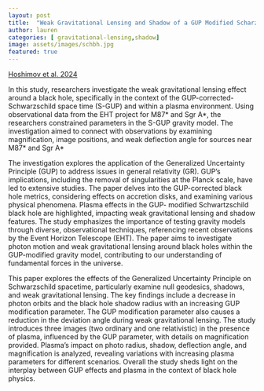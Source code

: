 ```yaml
---
layout: post
title:  "Weak Gravitational Lensing and Shadow of a GUP Modified Scharzschild Black Hole in the Presence of Plasma"
author: lauren
categories: [ gravitational-lensing,shadow]
image: assets/images/schbh.jpg
featured: true
---
```

[Hoshimov et al. 2024](https://arxiv.org/abs/2312.10678)

In this study, researchers investigate the weak gravitational lensing effect around a black hole, specifically in the context of the GUP-corrected-Schwarzschild space time (S-GUP) and within a plasma environment. Using observational data from the EHT project for M87* and Sgr A*, the researchers constrained parameters in the S-GUP gravity model. The investigation aimed to connect with observations by examining magnification, image positions, and weak deflection angle for sources near M87* and Sgr A*

The investigation explores the application of the Generalized Uncertainty Principle (GUP) to address issues in general relativity (GR). GUP’s implications, including the removal of singularities at the Planck scale, have led to extensive studies. The paper delves into the GUP-corrected black hole metrics, considering effects on accretion disks, and examining various physical phenomena. Plasma effects in the GUP- modified Schwartzschild black hole are highlighted, impacting weak gravitational lensing and shadow features. The study emphasizes the importance of testing gravity models through diverse, observational techniques, referencing recent observations by the Event Horizon Telescope (EHT). The paper aims to investigate photon motion and weak gravitational lensing around black holes within the GUP-modified gravity model, contributing to our understanding of fundamental forces in the universe. 

This paper explores the effects of the Generalized Uncertainty Principle on Schwarzschild spacetime, particularly examine null geodesics, shadows, and weak gravitational lensing. The key findings include a decrease in photon orbits and the black hole shadow radius with an increasing GUP modification parameter. The GUP modification parameter also causes a reduction in the deviation angle during weak gravitational lensing. The study introduces three images (two ordinary and one relativistic) in the presence of plasma, influenced by the GUP parameter, with details on magnification provided. Plasma’s impact on photo radius, shadow, deflection angle, and magnification is analyzed, revealing variations with increasing plasma parameters for different scenarios. Overall the study sheds light on the interplay between GUP effects and plasma in the context of black hole physics.  

